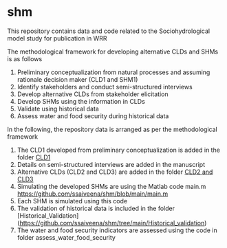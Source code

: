 # shm
This repository contains data and code related to the Sociohydrological model study for publication in WRR

The methodological framework for developing alternative CLDs and SHMs is as follows
1. Preliminary conceptualization from natural processes and assuming rationale decision maker (CLD1 and SHM1)
2. Identify stakeholders and conduct semi-structured interviews
3. Develop alternative CLDs from stakeholder elicitation
4. Develop SHMs using the information in CLDs
5. Validate using historical data
6. Assess water and food security during historical data

In the following, the repository data is arranged as per the methodological framework
1. The CLD1 developed from preliminary conceptualization is added in the folder [CLD1](https://github.com/ssaiveena/shm/tree/main/CLD1)
2. Details on semi-structured interviews are added in the manuscript
3. Alternative CLDs (CLD2 and CLD3) are added in the folder [CLD2 and CLD3](https://github.com/ssaiveena/shm/tree/main/CLD2%20and%20CLD3)
4. Simulating the developed SHMs are using the Matlab code main.m https://github.com/ssaiveena/shm/blob/main/main.m
5. Each SHM is simulated using this code
6. The validation of historical data is included in the folder [Historical_Validation] (https://github.com/ssaiveena/shm/tree/main/Historical_validation)
7. The water and food security indicators are assessed using the code in folder assess_water_food_security

